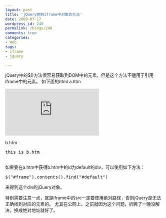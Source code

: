 ```yaml
---
layout: post
title: 'jQuery控制iframe中对象的方法'
date: 2009-07-17
wordpress_id: 240
permalink: /blogs/240
comments: true
categories:
- Web
tags:
- iframe
- jquery

---
```

jQuery中的$()方法很容易获取到DOM中的元素。但是这个方法不适用于引用iframe中的元素。 如下面的html
a.htm
<pre class="prettyprint linenums">
<iframe id="frame" src="http://www.prosight.me/b.htm" frameborder="0"></iframe>
</pre>

b.htm
<pre class="prettyprint linenums">
<div id="default">this is b.htm</div>
</pre>

如果要在a.htm中获得b.htm中的id为default的div，可以使用如下方法：
<pre class="prettyprint linenums">
$("#frame").contents().find("#default")
</pre>
来得到这个div的jQuery对象。

特别需要注意一点，就是iframe中的src一定要使用绝对路径，否则jQuery是无法正确找到对应的元素的。 尤其在公网上。之前就因为这个问题，折腾了一晚没解决，换成绝对地址就好了。
